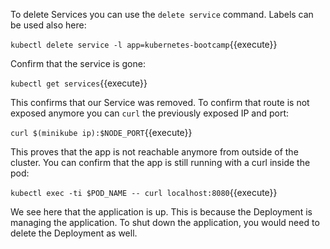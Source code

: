To delete Services you can use the `delete service` command. Labels can be used also here:

`kubectl delete service -l app=kubernetes-bootcamp`{{execute}}

Confirm that the service is gone:

`kubectl get services`{{execute}}

This confirms that our Service was removed. To confirm that route is not exposed anymore you can `curl` the previously exposed IP and port:

`curl $(minikube ip):$NODE_PORT`{{execute}}

This proves that the app is not reachable anymore from outside of the cluster.
You can confirm that the app is still running with a curl inside the pod:

`kubectl exec -ti $POD_NAME -- curl localhost:8080`{{execute}}

We see here that the application is up. This is because the Deployment is managing the application. To shut down the application, you would need to delete the Deployment as well.
